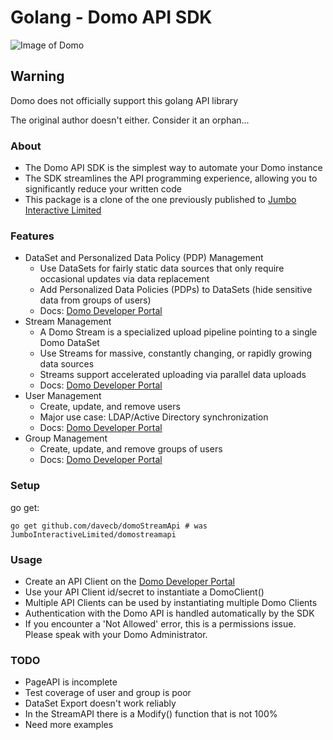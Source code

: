 # Golang - Domo API SDK

![Image of Domo](https://github.com/domoinc/domo-java-sdk/blob/master/domo.png)

## Warning

Domo does not officially support this golang API library

The original author doesn't either.  Consider it an orphan...

### About

* The Domo API SDK is the simplest way to automate your Domo instance
* The SDK streamlines the API programming experience, allowing you to significantly reduce your written code
* This package is a clone of the one previously published to [Jumbo Interactive Limited](https://github.com/JumboInteractiveLimited)

### Features

* DataSet and Personalized Data Policy (PDP) Management
  * Use DataSets for fairly static data sources that only require occasional updates via data replacement
  * Add Personalized Data Policies (PDPs) to DataSets (hide sensitive data from groups of users)
  * Docs: [Domo Developer Portal](https://developer.domo.com/docs/domo-apis/data)
* Stream Management
  * A Domo Stream is a specialized upload pipeline pointing to a single Domo DataSet
  * Use Streams for massive, constantly changing, or rapidly growing data sources
  * Streams support accelerated uploading via parallel data uploads
  * Docs: [Domo Developer Portal](https://developer.domo.com/docs/domo-apis/stream-apis)
* User Management
  * Create, update, and remove users
  * Major use case: LDAP/Active Directory synchronization
  * Docs: [Domo Developer Portal](https://developer.domo.com/docs/domo-apis/users)
* Group Management
  * Create, update, and remove groups of users
  * Docs: [Domo Developer Portal](https://developer.domo.com/docs/domo-apis/group-apis)

### Setup

go get:

```golang
go get github.com/davecb/domoStreamApi # was JumboInteractiveLimited/domostreamapi 
```

### Usage

* Create an API Client on the [Domo Developer Portal](https://developer.domo.com/)
* Use your API Client id/secret to instantiate a DomoClient()
* Multiple API Clients can be used by instantiating multiple Domo Clients
* Authentication with the Domo API is handled automatically by the SDK
* If you encounter a 'Not Allowed' error, this is a permissions issue. Please speak with your Domo Administrator.

### TODO
 - PageAPI is incomplete
 - Test coverage of user and group is poor
 - DataSet Export doesn't work reliably
 - In the StreamAPI there is a Modify() function that is not 100%
 - Need more examples
